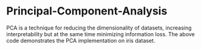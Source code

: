 # Principal-Component-Analysis
 PCA is a technique for reducing the dimensionality of datasets, increasing interpretability but at the same time minimizing information loss. The above code demonstrates the PCA implementation on iris dataset.

